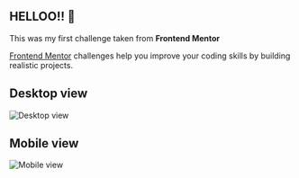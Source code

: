 


## HELLOO!! 👋

This was my first challenge taken from **Frontend Mentor**

[Frontend Mentor](https://www.frontendmentor.io) challenges help you improve your coding skills by building realistic projects.

## Desktop view
![Desktop view](./design/desktop-design.jpg)

## Mobile view

![Mobile view](./design/mobile-design.jpg)


